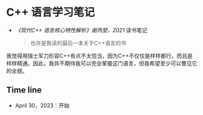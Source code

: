 # C++ 语言学习笔记

- *《现代C++ 语言核心特性解析》谢丙堃，2021* 读书笔记

  > 也许是我读的最后一本关于C++语言的书



我觉得用瑞士军刀形容C++有点不太恰当，因为C++不仅仅是样样都行，而且是样样精通。因此，我并不期待我可以完全掌握这门语言，但我希望至少可以瞥见它的全貌。



## Time line

- April 30，2023：开始
